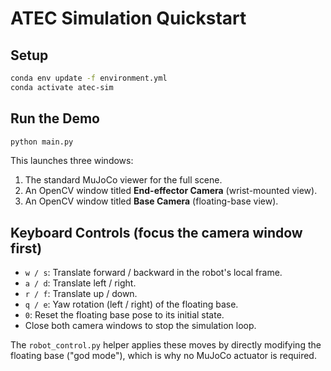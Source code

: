 # ATEC Simulation Quickstart

## Setup
```bash
conda env update -f environment.yml
conda activate atec-sim
```

## Run the Demo
```bash
python main.py
```
This launches three windows:
1. The standard MuJoCo viewer for the full scene.
2. An OpenCV window titled **End-effector Camera** (wrist-mounted view).
3. An OpenCV window titled **Base Camera** (floating-base view).

## Keyboard Controls (focus the camera window first)
- `w / s`: Translate forward / backward in the robot's local frame.
- `a / d`: Translate left / right.
- `r / f`: Translate up / down.
- `q / e`: Yaw rotation (left / right) of the floating base.
- `0`: Reset the floating base pose to its initial state.
- Close both camera windows to stop the simulation loop.

The `robot_control.py` helper applies these moves by directly modifying the floating base ("god mode"), which is why no MuJoCo actuator is required.
